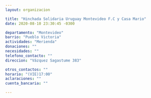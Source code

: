 ```yaml
---
layout: organizacion

title: "Hinchada Solidaria Uruguay Montevideo F.C y Casa Mario"
date: 2020-08-10 23:30:45 -0300

departamento: "Montevideo"
barrio: "Pueblo Victoria"
actividades: "Merienda"
donaciones: ""
necesidades: ""
telefono_contacto: ""
direccion: "Vázquez Sagastume 383"

otros_contactos: ""
horario: "(VIE)17:00"
aclaraciones: ""
cuenta_bancaria: ""

---
```


